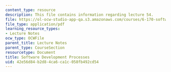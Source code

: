 ```yaml
---
content_type: resource
description: This file contains information regarding lecture 54.
file: https://ol-ocw-studio-app-qa.s3.amazonaws.com/courses/6-170-software-studio-spring-2013/42e56d84b2d84ca6ca1c058fb492cd54_MIT6_170S13_54-devel-proce.pdf
file_type: application/pdf
learning_resource_types:
- Lecture Notes
ocw_type: OCWFile
parent_title: Lecture Notes
parent_type: CourseSection
resourcetype: Document
title: Software Development Processes
uid: 42e56d84-b2d8-4ca6-ca1c-058fb492cd54
---
```

